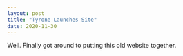 ```yaml
---
layout: post
title: "Tyrone Launches Site"
date: 2020-11-30
---
```


Well. Finally got around to putting this old website together. 
